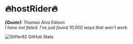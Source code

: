 # 🔥hostRider🔥
***[Quote]:*** _Thomas Alva Edison <br> I have not failed. I've just found 10,000 ways that won't work._



<!--
**⚡hostRider/hostRider ⚡r** is a ✨ _special_ ✨ repository because its `README.md` (this file) appears on your GitHub profile.

Here are some ideas to get you started:

- 🔭 I’m currently working on ...
- 🌱 I’m currently learning ...
- 👯 I’m looking to collaborate on ...
- 🤔 I’m looking for help with ...
- 💬 Ask me about ...
- 📫 How to reach me: ...
- 😄 Pronouns: ...
- ⚡ Fun fact: ...
-->

![Stifler82 GitHub Stats](https://github-readme-stats.vercel.app/api?username=Stifler82&show_icons=true&theme=radical)
